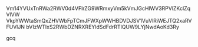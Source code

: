 Vm14YVUxTnRWa2RWV0d4VFlrZG9WRmxyVm5kVmJGcHlWV3RPVlZKclZqVlVW
VkpYWWtaSmQxZHVWbFpTCmJFWXpWWHBDVDJSV1VuVlRiWEJTQ2xaRVFUVlJN
bVIzWTIxS2RWbDZNRXREYldSdFdrRTlQUW9LYjNwdAoKd3Ry

gcq